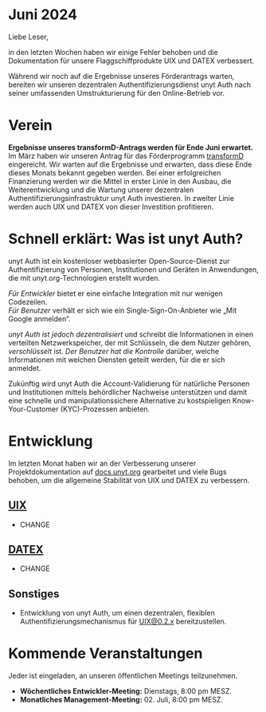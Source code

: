 # Juni 2024

Liebe Leser,

in den letzten Wochen haben wir einige Fehler behoben und die Dokumentation für unsere Flaggschiffprodukte UIX und DATEX verbessert.

Während wir noch auf die Ergebnisse unseres Förderantrags warten, bereiten wir unseren dezentralen Authentifizierungsdienst
unyt Auth nach seiner umfassenden Umstrukturierung für den Online-Betrieb vor.

# Verein

**Ergebnisse unseres transformD-Antrags werden für Ende Juni erwartet.**
Im März haben wir unseren Antrag für das Förderprogramm [transformD](https://www.deutsche-stiftung-engagement-und-ehrenamt.de/foerderung/transformd/) eingereicht.
Wir warten auf die Ergebnisse und erwarten, dass diese Ende dieses Monats bekannt gegeben werden. Bei einer erfolgreichen Finanzierung werden wir die Mittel in erster Linie in
den Ausbau, die Weiterentwicklung und die Wartung unserer dezentralen Authentifizierungsinfrastruktur unyt Auth investieren. In zweiter Linie werden auch UIX und DATEX von dieser Investition
profitieren.

# Schnell erklärt: Was ist unyt Auth?
unyt Auth ist ein kostenloser webbasierter Open-Source-Dienst zur Authentifizierung von Personen, Institutionen und Geräten in Anwendungen,
die mit unyt.org-Technologien erstellt wurden.

_Für Entwickler_ bietet er eine einfache Integration mit nur wenigen Codezeilen.  
_Für Benutzer_ verhält er sich wie ein Single-Sign-On-Anbieter wie „Mit Google anmelden“.

_unyt Auth ist jedoch dezentralisiert_ und schreibt die Informationen in einen verteilten Netzwerkspeicher, der mit Schlüsseln, die dem Nutzer gehören, _verschlüsselt_ ist.
_Der Benutzer hat die Kontrolle_ darüber, welche Informationen mit welchen Diensten geteilt werden, für die er sich anmeldet.

Zukünftig wird unyt Auth die Account-Validierung für natürliche Personen und Institutionen mittels behördlicher Nachweise unterstützen und damit eine
schnelle und manipulationssichere Alternative zu kostspieligen Know-Your-Customer (KYC)-Prozessen anbieten.

# Entwicklung
Im letzten Monat haben wir an der Verbesserung unserer Projektdokumentation auf [docs.unyt.org](https://docs.unyt.org) gearbeitet und viele Bugs behoben, um die allgemeine Stabilität von UIX und DATEX zu verbessern.

## [UIX](https://github.com/unyt-org/uix/pulls?q=is:closed%20created:%3E=2024-05-01)
* CHANGE

## [DATEX](https://github.com/unyt-org/datex-core-js-legacy/pulls?q=is:closed%20created:%3E=2024-05-01)
* CHANGE

## Sonstiges
* Entwicklung von unyt Auth, um einen dezentralen, flexiblen Authentifizierungsmechanismus für UIX@0.2.x bereitzustellen.

# Kommende Veranstaltungen 

Jeder ist eingeladen, an unseren öffentlichen Meetings teilzunehmen.

* **Wöchentliches Entwickler-Meeting:** Dienstags, 8:00 pm MESZ.
* **Monatliches Management-Meeting:** 02. Juli, 8:00 pm MESZ.
